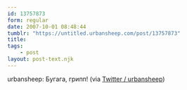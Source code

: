 ```yaml
---
id: 13757873
form: regular
date: 2007-10-01 08:48:44
tumblr: "https://untitled.urbansheep.com/post/13757873"
title:
tags:
    - post
layout: post-text.njk
---
```


<p>urbansheep: Бугага, грипп! (via <a href="http://twitter.com/urbansheep/statuses/304264362">Twitter / urbansheep</a>)</p>


